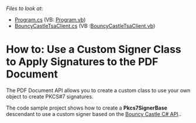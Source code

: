 <!-- default file list -->
*Files to look at*:
* [Program.cs](./CS/CustomSigner/Program.cs) (VB: [Program.vb](./VB/CustomSigner/Program.vb))
* [BouncyCastleTsaClient.cs](./CS/CustomSigner/BouncyCastleSigner.cs)  (VB :[BouncyCastleTsaClient.vb](./VB/CustomSigner/BouncyCastleSigner.vb))
<!-- default file list end -->

# How to: Use a Custom Signer Class to Apply Signatures to the PDF Document

The PDF Document API allows you to create a custom class to use your own object to create PKCS#7 signatures.

The code sample project shows how to create a **Pkcs7SignerBase** descendant to use a custom signer based on the [Bouncy Castle C# API](https://bouncycastle.org/csharp/index.html).. 
